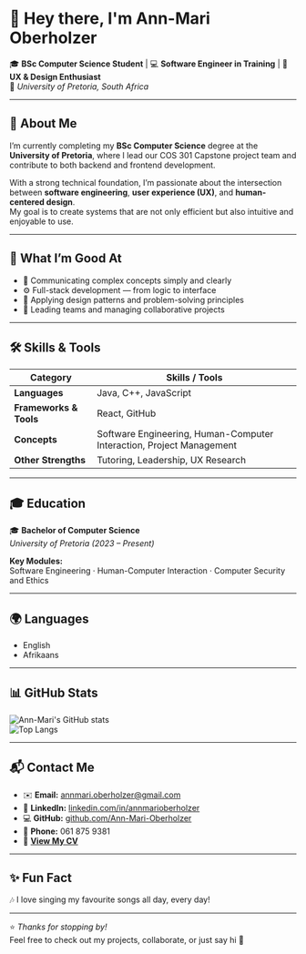 # 👋 Hey there, I'm Ann-Mari Oberholzer

🎓 **BSc Computer Science Student** | 💻 **Software Engineer in Training** | 🎨 **UX & Design Enthusiast**  
📍 *University of Pretoria, South Africa*

---

## 🌟 About Me

I’m currently completing my **BSc Computer Science** degree at the **University of Pretoria**, where I lead our COS 301 Capstone project team and contribute to both backend and frontend development.

With a strong technical foundation, I’m passionate about the intersection between **software engineering**, **user experience (UX)**, and **human-centered design**.  
My goal is to create systems that are not only efficient but also intuitive and enjoyable to use.

---

## 🧠 What I’m Good At

- 💬 Communicating complex concepts simply and clearly  
- ⚙️ Full-stack development — from logic to interface  
- 🧩 Applying design patterns and problem-solving principles  
- 🎯 Leading teams and managing collaborative projects  

---

## 🛠️ Skills & Tools

| **Category**        | **Skills / Tools** |
|----------------------|-------------------|
| **Languages**        | Java, C++, JavaScript |
| **Frameworks & Tools** | React, GitHub |
| **Concepts**         | Software Engineering, Human-Computer Interaction, Project Management |
| **Other Strengths**  | Tutoring, Leadership, UX Research |

---

## 🎓 Education

🎓 **Bachelor of Computer Science**  
*University of Pretoria (2023 – Present)*  

**Key Modules:**  
Software Engineering · Human-Computer Interaction · Computer Security and Ethics

---

## 🌍 Languages

- English  
- Afrikaans  

---

## 📊 GitHub Stats

![Ann-Mari's GitHub stats](https://github-readme-stats.vercel.app/api?username=Ann-Mari-Oberholzer&show_icons=true&theme=radical)  
![Top Langs](https://github-readme-stats.vercel.app/api/top-langs/?username=Ann-Mari-Oberholzer&layout=compact&theme=radical)

---

## 📬 Contact Me

- ✉️ **Email:** [annmari.oberholzer@gmail.com](mailto:annmari.oberholzer@gmail.com)  
- 💼 **LinkedIn:** [linkedin.com/in/annmarioberholzer](https://www.linkedin.com/in/annmarioberholzer)  
- 💻 **GitHub:** [github.com/Ann-Mari-Oberholzer](https://github.com/Ann-Mari-Oberholzer)  
- 📱 **Phone:** 061 875 9381  
- 📄 **[View My CV](https://github.com/Ann-Mari-Oberholzer/Ann-Mari-Oberholzer/blob/main/Ann-Mari%20Oberholzer.pdf)**  

---

## ✨ Fun Fact

🎶 I love singing my favourite songs all day, every day!

---

⭐ *Thanks for stopping by!*  
Feel free to check out my projects, collaborate, or just say hi 👋
